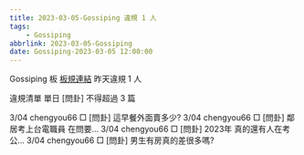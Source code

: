 ```yaml
---
title: 2023-03-05-Gossiping 違規 1 人
tags:
    - Gossiping
abbrlink: 2023-03-05-Gossiping
date: Gossiping-2023-03-05 12:00:00
---
```

Gossiping 板 [板規連結](https://www.ptt.cc/bbs/Gossiping/M.1637425085.A.07D.html)
昨天違規 1 人
<!-- more -->

違規清單
單日 [問卦] 不得超過 3 篇

3/04 chengyou66 □ [問卦] 這早餐外面賣多少?
3/04 chengyou66 □ [問卦] 鄰居考上台電職員  在問要…
3/04 chengyou66 □ [問卦] 2023年  真的還有人在考公…
3/04 chengyou66 □ [問卦] 男生有房真的差很多嗎?
